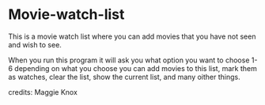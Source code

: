 # Movie-watch-list
This is a movie watch list where you can add movies that you have not seen and wish to see.

When you run this program it will ask you what option you want to choose 1-6 depending on what you choose you can add movies to this list, mark them as watches, clear the list, show the current list, and many oither things. 

credits: Maggie Knox
